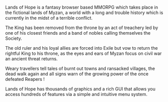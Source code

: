 Lands of Hope is a fantasy browser based MMORPG which takes place in the fictional lands of Myzan, a world with a long and trouble history which is currently in the midst of a terrible conflict.  
  
The King has been removed from the throne by an act of treachery led by one of his closest friends and a band of nobles calling themselves the Society.  
  
The old ruler and his loyal allies are forced into Exile but vow to return the rightful King to his throne, as the eyes and ears of Myzan focus on civil war an ancient threat returns.  
  
Weary travellers tell tales of burnt out towns and ransacked villages, the dead walk again and all signs warn of the growing power of the once defeated Reapers !  
  
Lands of Hope has thousands of graphics and a rich GUI that allows you access hundreds of features via a simple and intuitive menu system.